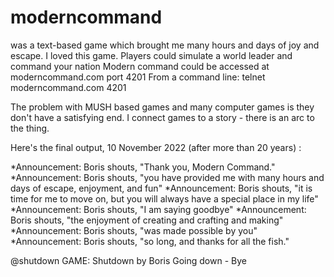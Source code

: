 # moderncommand
was a text-based game which brought me many hours and days of joy and escape. I loved this game. 
Players could simulate a world leader and command your nation
Modern command could be accessed at moderncommand.com port 4201
From a command line: telnet moderncommand.com 4201

The problem with MUSH based games and many computer games is they don't have a satisfying end. I connect games to a story - there is an arc to the thing. 

Here's the final output, 10 November 2022 (after more than 20 years) : 

*Announcement: Boris shouts, "Thank you, Modern Command."
*Announcement: Boris shouts, "you have provided me with many hours and days of escape, enjoyment, and
fun"
*Announcement: Boris shouts, "it is time for me to move on, but you will always have a special place
in my life"
*Announcement: Boris shouts, "I am saying goodbye"
*Announcement: Boris shouts, "the enjoyment of creating and crafting and making"
*Announcement: Boris shouts, "was made possible by you"
*Announcement: Boris shouts, "so long, and thanks for all the fish."

@shutdown
GAME: Shutdown by Boris
Going down - Bye
